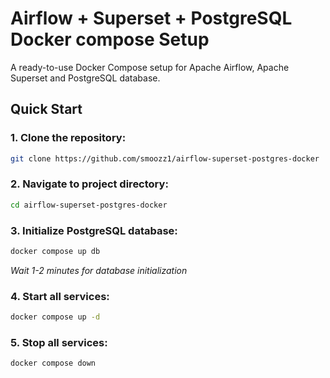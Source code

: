 # Airflow + Superset + PostgreSQL Docker compose Setup

A ready-to-use Docker Compose setup for Apache Airflow, Apache Superset and PostgreSQL database.

## Quick Start

### 1. Clone the repository:
```bash
git clone https://github.com/smoozz1/airflow-superset-postgres-docker
```
### 2. Navigate to project directory:

```bash
cd airflow-superset-postgres-docker
```

### 3. Initialize PostgreSQL database:

```bash
docker compose up db
```
*Wait 1-2 minutes for database initialization*

### 4. Start all services:

```bash
docker compose up -d
```
### 5. Stop all services:
```bash
docker compose down
```
